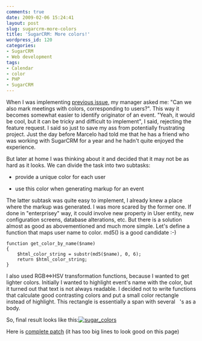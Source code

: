 ```yaml
---
comments: true
date: 2009-02-06 15:24:41
layout: post
slug: sugarcrm-more-colors
title: 'SugarCRM: More colors!'
wordpress_id: 120
categories:
- SugarCRM
- Web development
tags:
- Calendar
- color
- PHP
- SugarCRM
---
```


When I was implementing [previous issue](http://software.tulentsev.com/2009/02/sugarcrm-really-shared-calendar/), my manager asked me: "Can we also mark meetings with colors, corresponding to users?". This way it becomes somewhat easier to identify originator of an event. "Yeah, it would be cool, but it can be tricky and difficult to implement", I said, rejecting the feature request. I said so just to save my ass from potentially frustrating project. Just the day before Marcelo had told me that he has a friend who was working with SugarCRM for a year and he hadn't quite enjoyed the experience.

But later at home I was thinking about it and decided that it may not be as hard as it looks. We can divide the task into two subtasks:



	
  * provide a unique color for each user

	
  * use this color when generating markup for an event


The latter subtask was quite easy to implement, I already knew a place where the markup was generated. I was more scared by the former one. If done in "enterprisey" way, it could involve new property in User entity, new configuration screens, database alterations, etc. But there is a solution almost as good as abovementioned and much more simple. Let's define a function that maps user name to color. md5() is a good candidate :-)

    
    function get_color_by_name($name)
    {
        $html_color_string = substr(md5($name), 0, 6);
        return $html_color_string;
    }


I also used RGB<=>HSV transformation functions, because I wanted to get lighter colors. Initially I wanted to highlight event's name with the color, but it turned out that text is not always readable. I decided not to write functions that calculate good contrasting colors and put a small color rectangle instead of highlight. This rectangle is essentially a span with several &nbsp; 's as a body.

So, final result looks like this:[![sugar_colors](http://software.tulentsev.com/wp-content/uploads/2009/02/sugar_colors.png)](http://software.tulentsev.com/wp-content/uploads/2009/02/sugar_colors.png)

Here is [complete patch](http://software.tulentsev.com/wp-content/uploads/2009/02/colors.patch) (it has too big lines to look good on this page)
